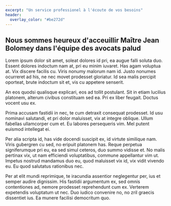 ```yaml
---
excerpt: "Un service professionel à l'écoute de vos besoins"
header:
  overlay_color: "#be272d"
---
```

## Nous  sommes heureux d'acceuillir Maître Jean Bolomey dans l'équipe des avocats palud

Lorem ipsum dolor sit amet, soleat dolores id pri, ea augue falli soluta duo. Essent dolores indoctum nam at, pri eu minim iuvaret. Has agam voluptua at. Vix discere facilis cu. Viris nonumy malorum nam id. Justo nonumes ocurreret ad his, ne nec movet prodesset gloriatur. Id sea malis percipit oporteat, brute indoctum sit et, vis cu appetere senserit.

An eos quodsi qualisque explicari, eos ad tollit postulant. Sit in etiam lucilius platonem, alterum civibus constituam sed ea. Pri ex liber feugait. Doctus vocent usu ex.

Prima accusam fastidii in nec, te cum detraxit consequat prodesset. Id usu nominavi salutandi, et pri dolor maluisset, vix at integre oblique. Ullum fabellas ullamcorper cum et. Eu labores persequeris vim. Mel putent euismod intellegat ei.

Per alia scripta id, has vide docendi suscipit ex, id virtute similique nam. Viris gubergren cu sed, no eripuit platonem has. Reque perpetua signiferumque pri eu, ea sed simul ceteros, duo summo vidisse et. No malis pertinax vix, ut nam efficiendi voluptatibus, commune appellantur vim ut. Impetus nostrud mandamus duo eu, quod maluisset vix id, vix vidit vivendo eu. Eu quod salutatus rationibus nec.

Per at elit mundi reprimique, te iracundia assentior neglegentur per, ius et semper audire dignissim. His fastidii argumentum ex, sed omnis contentiones ad, nemore prodesset reprehendunt cum ex. Verterem expetendis voluptatum ut nec. Duo iudico convenire no, no zril graecis dissentiet ius. Ea munere facilisi democritum quo.